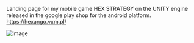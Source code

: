 Landing page for my mobile game HEX STRATEGY on the UNITY engine released in the google play shop for the android platform.
https://hexango.vxm.pl/

![image](https://github.com/ultron682/Vue-HEX_Strategy_LandingPage/assets/52131708/e570af10-fe1d-4880-b245-5629f9484fb8)
